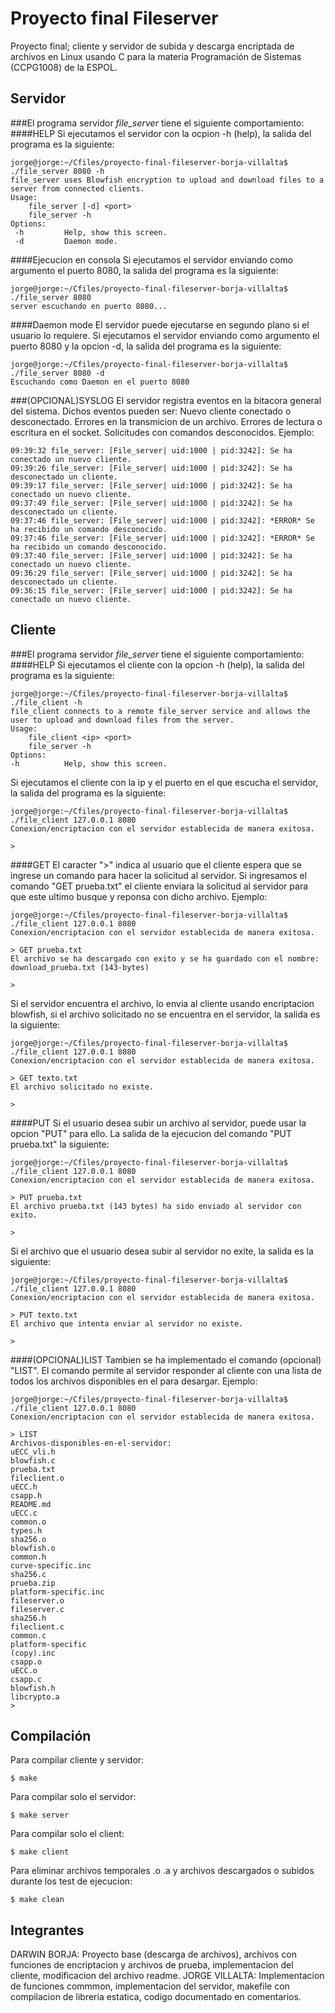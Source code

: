 # Proyecto final Fileserver
Proyecto final; cliente y servidor de subida y descarga encriptada de archivos en Linux usando C para la materia Programación de Sistemas (CCPG1008) de la ESPOL.

## Servidor

###El programa servidor *file_server* tiene el siguiente comportamiento:
####HELP
Si ejecutamos el servidor con la ocpion -h (help), la salida del programa es la siguiente:
```
jorge@jorge:~/Cfiles/proyecto-final-fileserver-borja-villalta$ ./file_server 8080 -h
file_server uses Blowfish encryption to upload and download files to a
server from connected clients.
Usage:
	file_server [-d] <port>
	file_server -h
Options:
 -h			Help, show this screen.
 -d			Daemon mode.

```
####Ejecucion en consola
Si ejecutamos el servidor enviando como argumento el puerto 8080, la salida del programa es la siguiente:
```
jorge@jorge:~/Cfiles/proyecto-final-fileserver-borja-villalta$ ./file_server 8080
server escuchando en puerto 8080...

```
####Daemon mode
El servidor puede ejecutarse en segundo plano si el usuario lo requiere. Si ejecutamos el servidor enviando como argumento el puerto 8080 y la opcion -d, la salida del programa es la siguiente:
```
jorge@jorge:~/Cfiles/proyecto-final-fileserver-borja-villalta$ ./file_server 8080 -d
Escuchando como Daemon en el puerto 8080

```
###(OPCIONAL)SYSLOG
El servidor registra eventos en la bitacora general del sistema. Dichos eventos pueden ser: Nuevo cliente conectado o desconectado. Errores en la transmicion de un archivo. Errores de lectura o escritura en el socket. Solicitudes con comandos desconocidos. Ejemplo:

```
09:39:32 file_server: [File_server| uid:1000 | pid:3242]: Se ha conectado un nuevo cliente.
09:39:26 file_server: [File_server| uid:1000 | pid:3242]: Se ha desconectado un cliente.
09:39:17 file_server: [File_server| uid:1000 | pid:3242]: Se ha conectado un nuevo cliente.
09:37:49 file_server: [File_server| uid:1000 | pid:3242]: Se ha desconectado un cliente.
09:37:46 file_server: [File_server| uid:1000 | pid:3242]: *ERROR* Se ha recibido un comando desconocido.
09:37:46 file_server: [File_server| uid:1000 | pid:3242]: *ERROR* Se ha recibido un comando desconocido.
09:37:40 file_server: [File_server| uid:1000 | pid:3242]: Se ha conectado un nuevo cliente.
09:36:29 file_server: [File_server| uid:1000 | pid:3242]: Se ha desconectado un cliente.
09:36:15 file_server: [File_server| uid:1000 | pid:3242]: Se ha conectado un nuevo cliente.
```

## Cliente

###El programa servidor *file_server* tiene el siguiente comportamiento:
####HELP
Si ejecutamos el cliente con la opcion -h (help), la salida del programa es la siguiente:

```
jorge@jorge:~/Cfiles/proyecto-final-fileserver-borja-villalta$ ./file_client -h
file_client connects to a remote file_server service and allows the
user to upload and download files from the server.
Usage:
	file_client <ip> <port>
	file_server -h
Options:
-h			Help, show this screen.

```
Si ejecutamos el cliente con la ip y el puerto en el que escucha el servidor, la salida del programa es la siguiente:
```
jorge@jorge:~/Cfiles/proyecto-final-fileserver-borja-villalta$ ./file_client 127.0.0.1 8080
Conexion/encriptacion con el servidor establecida de manera exitosa.

> 

```

####GET
El caracter ">" indica al usuario que el cliente espera que se ingrese un comando para hacer la solicitud al servidor. Si ingresamos el comando "GET prueba.txt" el cliente enviara la solicitud al servidor para que este ultimo busque y reponsa con dicho archivo. Ejemplo:

```
jorge@jorge:~/Cfiles/proyecto-final-fileserver-borja-villalta$ ./file_client 127.0.0.1 8080
Conexion/encriptacion con el servidor establecida de manera exitosa.

> GET prueba.txt
El archivo se ha descargado con exito y se ha guardado con el nombre: download_prueba.txt (143-bytes)

> 
```
Si el servidor encuentra el archivo, lo envia al cliente usando encriptacion blowfish, si el archivo solicitado no se encuentra en el servidor, la salida es la siguiente:
```
jorge@jorge:~/Cfiles/proyecto-final-fileserver-borja-villalta$ ./file_client 127.0.0.1 8080
Conexion/encriptacion con el servidor establecida de manera exitosa.

> GET texto.txt
El archivo solicitado no existe.

> 
```
####PUT
Si el usuario desea subir un archivo al servidor, puede usar la opcion "PUT" para ello. La salida de la ejecucion del comando "PUT prueba.txt" la siguiente:
```
jorge@jorge:~/Cfiles/proyecto-final-fileserver-borja-villalta$ ./file_client 127.0.0.1 8080
Conexion/encriptacion con el servidor establecida de manera exitosa.

> PUT prueba.txt
El archivo prueba.txt (143 bytes) ha sido enviado al servidor con exito.

> 
```
Si el archivo que el usuario desea subir al servidor no exite, la salida es la siguiente:
```
jorge@jorge:~/Cfiles/proyecto-final-fileserver-borja-villalta$ ./file_client 127.0.0.1 8080
Conexion/encriptacion con el servidor establecida de manera exitosa.

> PUT texto.txt
El archivo que intenta enviar al servidor no existe.

> 
```
####(OPCIONAL)LIST
Tambien se ha implementado el comando (opcional) "LIST". El comando permite al servidor responder al cliente con una lista de todos los archivos disponibles en el para desargar. Ejemplo:
```
jorge@jorge:~/Cfiles/proyecto-final-fileserver-borja-villalta$ ./file_client 127.0.0.1 8080
Conexion/encriptacion con el servidor establecida de manera exitosa.

> LIST
Archivos-disponibles-en-el-servidor:
uECC_vli.h
blowfish.c
prueba.txt
fileclient.o
uECC.h
csapp.h
README.md
uECC.c
common.o
types.h
sha256.o
blowfish.o
common.h
curve-specific.inc
sha256.c
prueba.zip
platform-specific.inc
fileserver.o
fileserver.c
sha256.h
fileclient.c
common.c
platform-specific
(copy).inc
csapp.o
uECC.o
csapp.c
blowfish.h
libcrypto.a
> 
```

## Compilación
Para compilar cliente y servidor:
```
$ make
```
Para compilar solo el servidor:
```
$ make server
```
Para compilar solo el client:
```
$ make client
```
Para eliminar archivos temporales .o .a y archivos descargados o subidos durante los test de ejecucion:
```
$ make clean
```

## Integrantes
DARWIN BORJA: Proyecto base (descarga de archivos), archivos con funciones de encriptacion y archivos de prueba, implementacion del cliente, modificacion del archivo readme.
JORGE VILLALTA: Implementacion de funciones commmon, implementacion del servidor, makefile con compilacion de libreria estatica, codigo documentado en comentarios.
